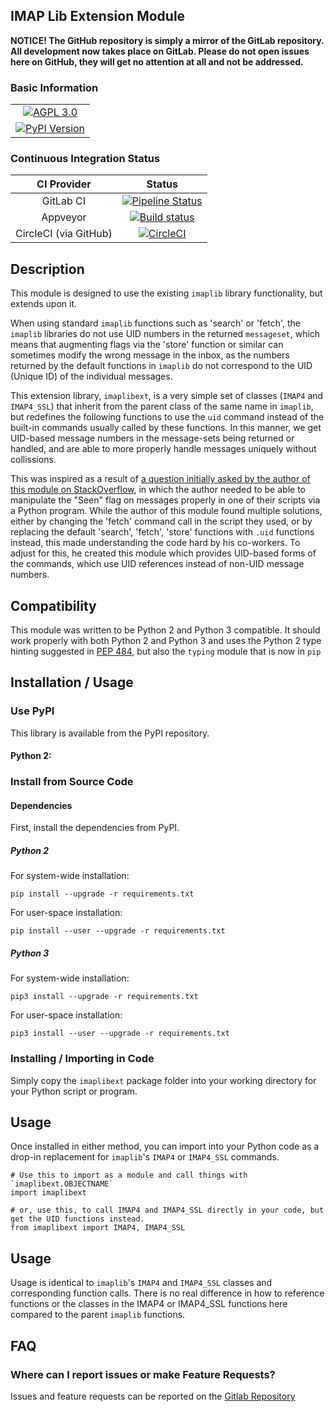 ## IMAP Lib Extension Module

**NOTICE!  The GitHub repository is simply a mirror of the GitLab repository.  All development now takes place on GitLab.
Please do not open issues here on GitHub, they will get no attention at all and not be addressed.**

### Basic Information

<table>
<tr><td align=center valign=center><a href="http://www.gnu.org/licenses/agpl-3.0" target="_blank"><img src="https://img.shields.io/badge/License-AGPL%20v3-blue.svg" title="AGPL 3.0" /></a></td></tr>
<tr><td align=center valign=center><a href="https://pypi.python.org/pypi/imaplibext" target="_blank"><img src="http://img.shields.io/pypi/v/imaplibext.svg" title="PyPI Version" /></a></td></tr>
</table>


### Continuous Integration Status

| CI Provider           | Status                                                                                                                                      |
|:---------------------:|:-------------------------------------------------------------------------------------------------------------------------------------------:|
| GitLab CI             | [![Pipeline Status](https://gitlab.com/teward/imaplibext/badges/master/pipeline.svg)](https://gitlab.com/teward/imaplibext/commits/master)  |
| Appveyor              | [![Build status](https://ci.appveyor.com/api/projects/status/qtpyo61gxt7x2s5q?svg=true)](https://ci.appveyor.com/project/teward/imaplibext) |
| CircleCI (via GitHub) | [![CircleCI](https://circleci.com/gh/teward/imaplibext.svg?style=svg)](https://circleci.com/gh/teward/imaplibext)                           |

<!--| TravisCI (via GitHub) | [![Build Status](https://travis-ci.org/teward/imaplibext.svg?branch=master)](https://travis-ci.org/teward/imaplibext)                       |-->

## Description

This module is designed to use the existing `imaplib` library functionality, but extends upon it.

When using standard `imaplib` functions such as 'search' or 'fetch', the `imaplib` libraries do not use UID numbers in 
the returned `messageset`, which means that augmenting flags via the 'store' function or similar can sometimes modify 
the wrong message in the inbox, as the numbers returned by the default functions in `imaplib` do not correspond to the 
UID (Unique ID) of the individual messages.

This extension library, `imaplibext`, is a very simple set of classes (`IMAP4` and `IMAP4_SSL`) that inherit from the 
parent class of the same name in `imaplib`, but redefines the following functions to use the `uid` command instead of 
the built-in commands usually called by these functions.  In this manner, we get UID-based message numbers in the 
message-sets being returned or handled, and are able to more properly handle messages uniquely without collissions.

This was inspired as a result of [a question initially asked by the author of this module on StackOverflow][1], in 
which the author needed to be able to manipulate the "Seen" flag on messages properly in one of their scripts via a 
Python program.  While the author of this module found multiple solutions, either by changing the 'fetch' command call 
in the script they used, or by replacing the default 'search', 'fetch', 'store' functions with `.uid` functions instead,
this made understanding the code hard by his co-workers.  To adjust for this, he created this module which provides
UID-based forms of the commands, which use UID references instead of non-UID message numbers.


## Compatibility

This module was written to be Python 2 and Python 3 compatible.  It should work properly with both Python 2 and Python 3
and uses the Python 2 type hinting suggested in [PEP 484][2], but also the `typing` module that is now in `pip`


## Installation / Usage

### Use PyPI

This library is available from the PyPI repository.

#### Python 2:


### Install from Source Code

#### Dependencies

First, install the dependencies from PyPI.

##### Python 2

For system-wide installation:

    pip install --upgrade -r requirements.txt
    
For user-space installation:

    pip install --user --upgrade -r requirements.txt
    
##### Python 3

For system-wide installation:

    pip3 install --upgrade -r requirements.txt

For user-space installation:

    pip3 install --user --upgrade -r requirements.txt

### Installing / Importing in Code

Simply copy the `imaplibext` package folder into your working directory for your Python script or program.

## Usage

Once installed in either method, you can import into your Python code as a drop-in replacement for `imaplib`'s 
`IMAP4` or `IMAP4_SSL` commands.

    # Use this to import as a module and call things with `imaplibext.OBJECTNAME`
    import imaplibext
    
    # or, use this, to call IMAP4 and IMAP4_SSL directly in your code, but get the UID functions instead.
    from imaplibext import IMAP4, IMAP4_SSL
    
## Usage

Usage is identical to `imaplib`'s `IMAP4` and `IMAP4_SSL` classes and corresponding function calls. There is no real
difference in how to reference functions or the classes in the IMAP4 or IMAP4_SSL functions here compared to the parent
`imaplib` functions.


## FAQ

### Where can I report issues or make Feature Requests?

Issues and feature requests can be reported on the [Gitlab Repository](https://gitlab.com/teward/imaplibext)


[1]: https://stackoverflow.com/questions/42631422/mark-a-single-imap-message-as-unread
[2]: https://www.python.org/dev/peps/pep-0484/#suggested-syntax-for-python-2-7-and-straddling-code
[3]: https://youtrack.dark-net.io/newissue?project=IMAP_PY
